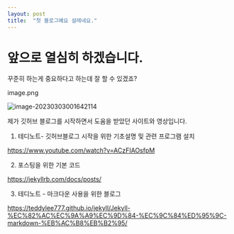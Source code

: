 ```yaml
---
layout: post
title:  "첫 블로그예요 설레네요."
---
```


# 앞으로 열심히 하겠습니다.



꾸준히 하는게 중요하다고 하는데 잘 할 수 있겠죠?



image.png



![image-20230303001642114](C:\github_projects\98jungwoo-github-blog\98jungwoo.github.io\images\2023-03-02-first-posting\image-20230303001642114.png)


제가 깃허브 블로그를 시작하면서 도움을 받았던 사이트와 영상입니다. 


1. 테디노트- 깃허브블로그 시작을 위한 기초설명 및 관련 프로그램 설치

https://www.youtube.com/watch?v=ACzFIAOsfpM


2. 포스팅을 위한 기본 코드

https://jekyllrb.com/docs/posts/


3. 테디노트 - 마크다운 사용을 위한 블로그

https://teddylee777.github.io/jekyll/Jekyll-%EC%82%AC%EC%9A%A9%EC%9D%84-%EC%9C%84%ED%95%9C-markdown-%EB%AC%B8%EB%B2%95/

